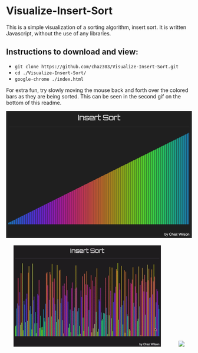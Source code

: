 # Visualize-Insert-Sort

This is a simple visualization of a sorting algorithm, insert sort. It is written Javascript, without the use of any libraries.

## Instructions to download and view:

* `git clone https://github.com/chaz303/Visualize-Insert-Sort.git`
* `cd ./Visualize-Insert-Sort/`
* `google-chrome ./index.html`

For extra fun, try slowly moving the mouse back and forth over the colored bars as they are being sorted. This can be seen in the second gif on the bottom of this readme.

<p align="center">
<img src="./img/insertsort.png"><br><br>
<img src="./img/insertsort1.gif">&nbsp; &nbsp; &nbsp; &nbsp; &nbsp; &nbsp; 
<img src="./img/insertsort2.gif">
</p>
